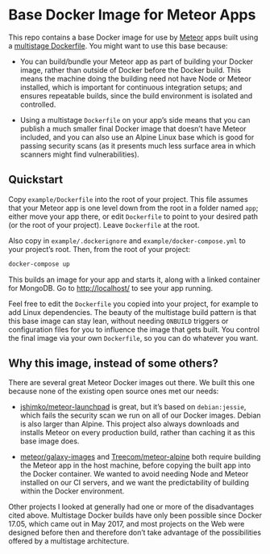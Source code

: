 # Base Docker Image for Meteor Apps

This repo contains a base Docker image for use by [Meteor](https://www.meteor.com/) apps built using a [multistage Dockerfile](https://docs.docker.com/develop/develop-images/multistage-build/). You might want to use this base because:

- You can build/bundle your Meteor app as part of building your Docker image, rather than outside of Docker before the Docker build. This means the machine doing the building need not have Node or Meteor installed, which is important for continuous integration setups; and ensures repeatable builds, since the build environment is isolated and controlled.

- Using a multistage `Dockerfile` on your app’s side means that you can publish a much smaller final Docker image that doesn’t have Meteor included, and you can also use an Alpine Linux base which is good for passing security scans (as it presents much less surface area in which scanners might find vulnerabilities).

## Quickstart

Copy `example/Dockerfile` into the root of your project. This file assumes that your Meteor app is one level down from the root in a folder named `app`; either move your app there, or edit `Dockerfile` to point to your desired path (or the root of your project). Leave `Dockerfile` at the root.

Also copy in `example/.dockerignore` and `example/docker-compose.yml` to your project’s root. Then, from the root of your project:

```bash
docker-compose up
```

This builds an image for your app and starts it, along with a linked container for MongoDB. Go to [http://localhost/](http://localhost/) to see your app running.

Feel free to edit the `Dockerfile` you copied into your project, for example to add Linux dependencies. The beauty of the multistage build pattern is that this base image can stay lean, without needing `ONBUILD` triggers or configuration files for you to influence the image that gets built. You control the final image via your own `Dockerfile`, so you can do whatever you want.

## Why this image, instead of some others?

There are several great Meteor Docker images out there. We built this one because none of the existing open source ones met our needs:

- [jshimko/meteor-launchpad](https://github.com/jshimko/meteor-launchpad) is great, but it’s based on `debian:jessie`, which fails the security scan we run on all of our Docker images. Debian is also larger than Alpine. This project also always downloads and installs Meteor on every production build, rather than caching it as this base image does.

- [meteor/galaxy-images](https://github.com/meteor/galaxy-images) and [Treecom/meteor-alpine](https://github.com/Treecom/alpine-meteor) both require building the Meteor app in the host machine, before copying the built app into the Docker container. We wanted to avoid needing Node and Meteor installed on our CI servers, and we want the predictability of building within the Docker environment.

Other projects I looked at generally had one or more of the disadvantages cited above. Multistage Docker builds have only been possible since Docker 17.05, which came out in May 2017, and most projects on the Web were designed before then and therefore don’t take advantage of the possibilities offered by a multistage architecture.